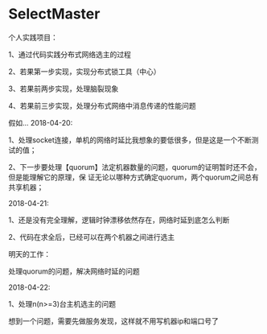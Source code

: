 # SelectMaster
个人实践项目：

1、通过代码实践分布式网络选主的过程

2、若果第一步实现，实现分布式锁工具（中心）

3、若果前两步实现，处理脑裂现象

4、若果前三步实现，处理分布式网络中消息传递的性能问题

假如...
2018-04-20:

1、处理socket连接，单机的网络时延比我想象的要低很多，但是这是一个不断测试的值；

2、下一步要处理【quorum】法定机器数量的问题，quorum的证明暂时还不会，但是能理解它的原理，保
证无论以哪种方式确定quorum，两个quorum之间总有共享机器；


2018-04-21:

1、还是没有完全理解，逻辑时钟漂移依然存在，网络时延到底怎么判断

2、代码在求全后，已经可以在两个机器之间进行选主

明天的工作：

处理quorum的问题，解决网络时延的问题

2018-04-22:

1、处理n(n>=3)台主机选主的问题

想到一个问题，需要先做服务发现，这样就不用写机器ip和端口号了


